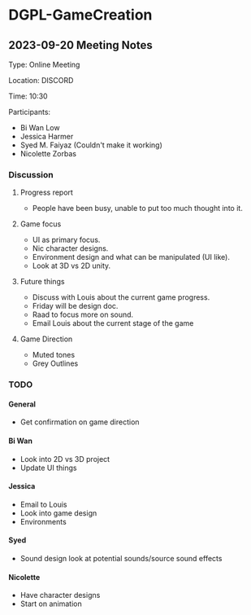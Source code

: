 # DGPL-GameCreation
## 2023-09-20 Meeting Notes
Type: Online Meeting

Location: DISCORD

Time: 10:30

Participants:
- Bi Wan Low
- Jessica Harmer
- Syed M. Faiyaz (Couldn't make it working)
- Nicolette Zorbas

### Discussion
1. Progress report
    
    - People have been busy, unable to put too much thought into it.

2. Game focus

    - UI as primary focus.
    - Nic character designs.
    - Environment design and what can be manipulated (UI like).
    - Look at 3D vs 2D unity.

3. Future things

    - Discuss with Louis about the current game progress.
    - Friday will be design doc.
    - Raad to focus more on sound.
    - Email Louis about the current stage of the game

4. Game Direction 

    - Muted tones
    - Grey Outlines

### TODO
#### General
- Get confirmation on game direction

#### Bi Wan
- Look into 2D vs 3D project
- Update UI things

#### Jessica
- Email to Louis
- Look into game design
- Environments

#### Syed
- Sound design look at potential sounds/source sound effects

#### Nicolette
- Have character designs
- Start on animation


